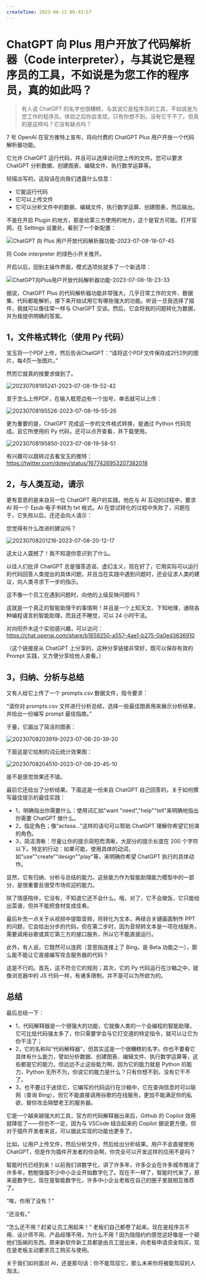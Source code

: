 ```yaml
---
createTime: 2023-06-11 09:43:57
---
```

# ChatGPT 向 Plus 用户开放了代码解析器（Code interpreter），与其说它是程序员的工具，不如说是为您工作的程序员，真的如此吗？

> 有人说 ChatGPT 的名字也很糟糕，与其说它是程序员的工具，不如说是为您工作的程序员。体验之后你会发现，只有你想不到，没有它干不了。但真的是这样吗？它没有缺点吗？

7 号 OpenAI 在官方推特上宣布，将向付费的 ChatGPT Plus 用户开放一个代码解析器功能。

它允许 ChatGPT 运行代码，并且可以选择访问您上传的文件。您可以要求 ChatGPT 分析数据、创建图表、编辑文件、执行数学运算等。

轻描淡写的，这段话在向我们透露什么信息：

- 它能运行代码
- 它可以上传文件
- 它可以分析文件中的数据、编辑文件、执行数学运算、创建图表，然后输出。

不是在开启 Plugin 的地方，那是给第三方使用的地方，这个是官方可能。打开官网，在 Settings 设置处，看到了一个新配置：

![ChatGPT 向 Plus 用户开放代码解析器功能-2023-07-08-18-07-45](https://cdn.jsdelivr.net/gh/rixingyike/images@master/2023ChatGPT向Plus用户开放代码解析器功能-2023-07-08-18-07-45.png)

将 Code interpreter 的绿色小开关推开。

开启以后，回到主操作界面，模式选项处就多了一个新选项：

![ChatGPT向Plus用户开放代码解析器功能-2023-07-08-18-23-33](https://cdn.jsdelivr.net/gh/rixingyike/images@master/2023ChatGPT向Plus用户开放代码解析器功能-2023-07-08-18-23-33.png)

据说，ChatGPT Plus 的代码解析器功能非常强大，几乎日常工作的文件、数据集、代码都能解析。接下来开始试用它有哪些强大的功能。听说一旦我选择了插件，我就可以像往常一样与 ChatGPT 交谈。然后，它会将我的问题转化为数据，并为我提供明确的答案。

## 1，文件格式转化（使用 Py 代码）

宝玉将一个PDF上传，然后告诉ChatGPT：“请将这个PDF文件保存成2行2列的图片，每4页一张图片。”

然而它就真的按要求做到了。

![20230708195241-2023-07-08-19-52-42](https://cdn.jsdelivr.net/gh/rixingyike/images@master/202320230708195241-2023-07-08-19-52-42.png)

至于怎么上传PDF，在输入框旁边有一个加号，单击就可以上传：

![20230708195526-2023-07-08-19-55-26](https://cdn.jsdelivr.net/gh/rixingyike/images@master/202320230708195526-2023-07-08-19-55-26.png)

更为重要的是，ChatGPT 完成这一步的文件格式转换，是通过 Python 代码完成。且它所使用的 Py 代码，还可以点开查看，并下载使用。

![20230708195850-2023-07-08-19-58-51](https://cdn.jsdelivr.net/gh/rixingyike/images@master/202320230708195850-2023-07-08-19-58-51.png)

有兴趣可以跳转过去看宝玉的推特：
https://twitter.com/dotey/status/1677426953207382018

## 2，与人类互动，请示

更有意思的是来自另一位 ChatGPT 用户的实践，他在与 AI 互动的过程中，要求 AI 将一个 Epub 电子书转为 txt 格式。AI 在尝试转化的过程中失败了，问题在于，它失败以后，还还会向人请示：

您觉得有什么改进的建议吗？

![20230708201216-2023-07-08-20-12-17](https://cdn.jsdelivr.net/gh/rixingyike/images@master/202320230708201216-2023-07-08-20-12-17.png)

这太让人震撼了！我不知道你意识到了什么。

以往人们批评 ChatGPT 总是强答造谣、虚幻主义，现在好了，它用实际可以运行的代码回答人类提出的具体问题，并且当在实践中遇到问题时，还会征求人类的建议，向人类寻求下一步的指示。

这不像一个员工在遇到问题时，向他的上级反映问题吗？

这就是一个真正的智能助理干的事情啊！并且是一个上知天文、下知地理，通晓各种编程语言的智能助理，而且还不睡觉，可以 24 小时干活。

对向阳乔木这个实验感兴趣，可以访问：
https://chat.openai.com/share/b1659250-a557-4ae1-b275-0a0ed3636910

（这个链接是从 ChatGPT 上分享的，这种分享链接非常好，既可以保存有效的 Prompt 实践，又方便分享给他人查看。）

## 3，归纳、分析与总结

又有人给它上传了一个 prompts.csv 数据文件，指令要求：

“请你对 prompts.csv 文件进行分析总结，选择一些最佳图表用来展示分析结果，并给出一份编写 prompt 最佳指南。”

于量，它画出了简洁的图表：

![20230708203919-2023-07-08-20-39-20](https://cdn.jsdelivr.net/gh/rixingyike/images@master/202320230708203919-2023-07-08-20-39-20.png)

下面这是它绘制的词云统计效果图：

![20230708204510-2023-07-08-20-45-10](https://cdn.jsdelivr.net/gh/rixingyike/images@master/202320230708204510-2023-07-08-20-45-10.png)

是不是感觉效果还不错。

最后它还给出了分析结果。下面这是一份来自 ChatGPT 自己回答的，关于如何撰写最佳提示的最佳实践：

- 1，明确指出你需要什么：使用词汇如"want "need","help""tell"来明确地指出你需要 ChatGPT 做什么。
- 2，指定角色；像"actasa..."这样的语句可以帮助 ChatGPT 理解你希望它扮演的角色。
- 3，简洁清晰：尽量让你的提示简短而清晰，大部分的提示长度在 200 个字符以下。特定的行动：如果可能，使用具体的动词，如"use""create""design""play"等，来明确你希望 ChatGPT 执行的具体动作。

显然，它有归纳、分析与总结的能力。这些能力作为智能助理能力模型中的一部分，是很重要且很受市场欢迎的能力。

除了情感陪伴，它没有，不知道它还不会什么。哦，对了，它不会做饭，它只能给出菜谱，但并不能把食材变成佳肴。

最后补充一点关于从视频中提取音频，将转化为文本，再结合关键画面制作 PPT 的问题，它会给出分步的代码，但在第二步时，因为音频转文本是一项在线服务，需要调用谷歌或其它第三方的接口服务，所以它不能直接运行。

此外，有人说，它既然可以连网（意思指连接上了 Bing，是 Beta 功能之一），那么能不能让它直接编写攻击服务器的代码？

这是不行的。首先，这不符合它的规则；其次，它的 Py 代码运行在沙箱之中，就像浏览器中的 JS 代码一样，有诸多限制，并不是可以为所欲为的。

## 总结

最后总结一下：

- 1，代码解释器是一个很强大的功能，它就像人类的一个会编程的智能助理，它可比低代码强太多了，你只需要学会与它打交道的特定指令，就可以让它为你干活了；
- 2，它的名称叫“代码解释器”，但其实这是一个很糟糕的名字。你也不要看它具体有什么能力，譬如分析数据、创建图表、编辑文件、执行数学运算等，这些都是它的能力，但远远不止这些能力啊，因为它的能力就是 Python 的能力，Python 无所不为，你说它的能力是什么？只有你想不到，没有它干不了。
- 3，也不要过于迷信它，它编写的代码运行在沙箱中，它在查询信息时可以联网（查询 Bing），但它不能直接调用谷歌的在线服务，更加不能满足你的私欲，替你攻击隔壁老王的服务器。

它是一个越来越强大的工具，官方的代码解释器出来后，Github 的 Copilot 效用就降低了——但也不一定，因为与 VSCode 结合起来的 Copilot 据说更方便。但对于插件开发者来说，可以据此实现的功能也更多了。

比如，让用户上传文件，然后分析文件，然后给出分析结果。用户不会直接使用 ChatGPT，但是作为插件开发者的你会啊，你完全可以开发这样的应用不是吗？

​智能时代已经到来！以前我们讲数字化，讲了许多年，许多企业在许多城市推进了许多年，勉勉强强不少中小企业开始数字化了。现在不一样了，智能时代来了，原来是数字化，现在是智能数字化，许多中小企业老板在自己的圈子里就相互推荐了。

“唉，你用了没有？”

“还没有。”

“怎么还不用？赶紧让员工用起来！”
老板们自己都​卷了起来。现在是程序员不用、设计师不用、产品经理不用，为什么不用？因为隐隐约约感觉这好像是一个砸他们​饭碗的东西。原来新软件新工具都是由员工提出来，向老板申请资金购买，现在是老板主动要求员工​购买与使用。

关于我们如何面对 AI，还是那句话：​你不能驾驭它，那么未来你将被能驾驭的人淘汰。 